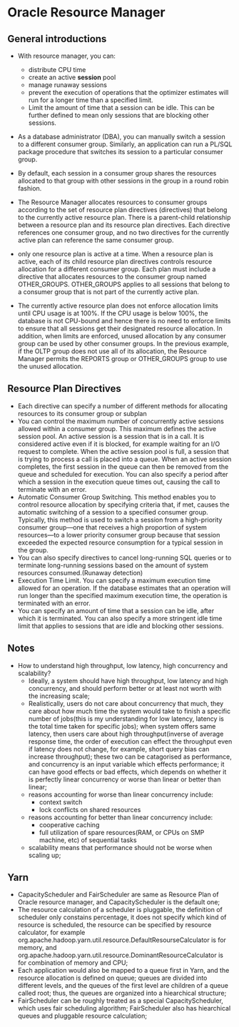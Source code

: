 # Oracle Resource Manager
## General introductions
* With resource manager, you can:
	* distribute CPU time
	* create an active **session** pool
	* manage runaway sessions
	* prevent the execution of operations that the optimizer estimates will run for a longer time than a specified limit.
	* Limit the amount of time that a session can be idle. This can be further defined to mean only sessions that are blocking other sessions.
	
* As a database administrator (DBA), you can manually switch a session to a different consumer group. Similarly, an application can run a PL/SQL package procedure that switches its session to a particular consumer group.
* By default, each session in a consumer group shares the resources allocated to that group with other sessions in the group in a round robin fashion.
* The Resource Manager allocates resources to consumer groups according to the set of resource plan directives (directives) that belong to the currently active resource plan. There is a parent-child relationship between a resource plan and its resource plan directives. Each directive references one consumer group, and no two directives for the currently active plan can reference the same consumer group.
* only one resource plan is active at a time. When a resource plan is active, each of its child resource plan directives controls resource allocation for a different consumer group. Each plan must include a directive that allocates resources to the consumer group named OTHER_GROUPS. OTHER_GROUPS applies to all sessions that belong to a consumer group that is not part of the currently active plan.
* The currently active resource plan does not enforce allocation limits until CPU usage is at 100%. If the CPU usage is below 100%, the database is not CPU-bound and hence there is no need to enforce limits to ensure that all sessions get their designated resource allocation. In addition, when limits are enforced, unused allocation by any consumer group can be used by other consumer groups. In the previous example, if the OLTP group does not use all of its allocation, the Resource Manager permits the REPORTS group or OTHER_GROUPS group to use the unused allocation.

## Resource Plan Directives
* Each directive can specify a number of different methods for allocating resources to its consumer group or subplan
* You can control the maximum number of concurrently active sessions allowed within a consumer group. This maximum defines the active session pool. An active session is a session that is in a call. It is considered active even if it is blocked, for example waiting for an I/O request to complete. When the active session pool is full, a session that is trying to process a call is placed into a queue. When an active session completes, the first session in the queue can then be removed from the queue and scheduled for execution. You can also specify a period after which a session in the execution queue times out, causing the call to terminate with an error.
* Automatic Consumer Group Switching. This method enables you to control resource allocation by specifying criteria that, if met, causes the automatic switching of a session to a specified consumer group. Typically, this method is used to switch a session from a high-priority consumer group—one that receives a high proportion of system resources—to a lower priority consumer group because that session exceeded the expected resource consumption for a typical session in the group.
* You can also specify directives to cancel long-running SQL queries or to terminate long-running sessions based on the amount of system resources consumed.(Runaway detection)
* Execution Time Limit. You can specify a maximum execution time allowed for an operation. If the database estimates that an operation will run longer than the specified maximum execution time, the operation is terminated with an error.
* You can specify an amount of time that a session can be idle, after which it is terminated. You can also specify a more stringent idle time limit that applies to sessions that are idle and blocking other sessions.

## Notes
* How to understand high throughput, low latency, high concurrency and scalability?
	* Ideally, a system should have high throughput, low latency and high concurrency, and should perform better or at least not worth with the increasing scale;
	* Realistically, users do not care about concurrency that much, they care about how much time the system would take to finish a specific number of jobs(this is my understanding for low latency, latency is the total time taken for specific jobs); when system offers same latency, then users care about high throughput(inverse of average response time, the order of execution can effect the throughput even if latency does not change, for example, short query bias can increase throughput); these two can be catagorised as performance, and concurrency is an input variable which effects performance; it can have good effects or bad effects, which depends on whether it is perfectly linear concurrency or worse than linear or better than linear;
	* reasons accounting for worse than linear concurrency include:
		* context switch
		* lock conflicts on shared resources
	* reasons accounting for better than linear concurrency include:
		* cooperative caching
		* full utilization of spare resources(RAM, or CPUs on SMP machine, etc) of sequential tasks
	* scalability means that performance should not be worse when scaling up;
	
## Yarn
* CapacityScheduler and FairScheduler are same as Resource Plan of Oracle resource manager, and CapacityScheduler is the default one;
* The resource calculation of a scheduler is pluggable, the definition of scheduler only constains percentage, it does not specify which kind of resource is scheduled, the resource can be specified by resource calculator, for example org.apache.hadoop.yarn.util.resource.DefaultResourseCalculator is for memory, and org.apache.hadoop.yarn.util.resource.DominantResourceCalculator is for combination of memory and CPU;
* Each application would also be mapped to a queue first in Yarn, and the resource allocation is defined on queue; queues are divided into different levels, and the queues of the first level are children of a queue called root; thus, the queues are organized into a hiearchical structure;
* FairScheduler can be roughly treated as a special CapacityScheduler, which uses fair scheduling algorithm; FairScheduler also has hiearchical queues and pluggable resource calculation;